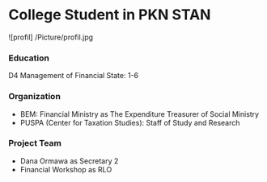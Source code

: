 # College Student in PKN STAN
![profil] /Picture/profil.jpg

### Education
D4 Management of Financial State: 1-6

### Organization
- BEM: Financial Ministry as The Expenditure Treasurer of Social Ministry
- PUSPA (Center for Taxation Studies): Staff of Study and Research

### Project Team
- Dana Ormawa as Secretary 2
- Financial Workshop as RLO
